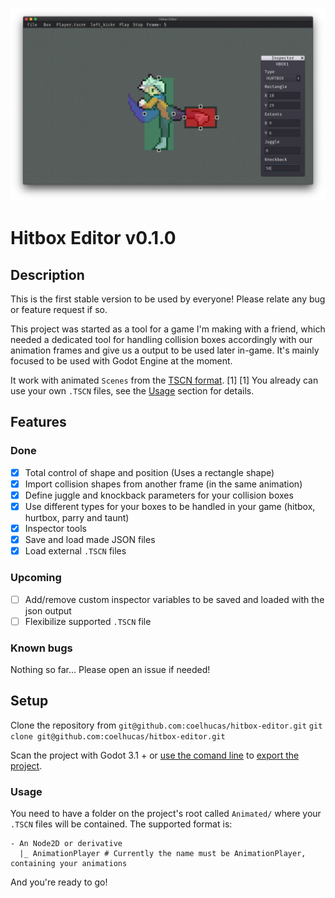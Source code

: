 ![](https://github.com/coelhucas/hitbox-editor/blob/master/Screenshots/Screen%20Shot%202019-11-25%20at%2012.53.29.png?raw=true)

# Hitbox Editor v0.1.0

## Description
This is the first stable version to be used by everyone! Please relate any bug or feature request if so.

This project was started as a tool for a game I'm making with a friend, which needed a dedicated tool for handling collision boxes accordingly with our animation frames and give us a output to be used later in-game. It's mainly focused to be used with Godot Engine at the moment.

It work with animated `Scenes` from the [TSCN format](https://docs.godotengine.org/en/3.1/development/file_formats/tscn.html). [1]
[1] You already can use your own `.TSCN` files, see the [Usage](#usage) section for details.

## Features
### Done
- [x] Total control of shape and position (Uses a rectangle shape)
- [x] Import collision shapes from another frame (in the same animation)
- [x] Define juggle and knockback parameters for your collision boxes
- [x] Use different types for your boxes to be handled in your game (hitbox, hurtbox, parry and taunt)
- [x] Inspector tools
- [x] Save and load made JSON files
- [x] Load external `.TSCN` files

### Upcoming
- [ ] Add/remove custom inspector variables to be saved and loaded with the json output
- [ ] Flexibilize supported `.TSCN` file

### Known bugs
Nothing so far... Please open an issue if needed!

## Setup

Clone the repository from `git@github.com:coelhucas/hitbox-editor.git`
`git clone git@github.com:coelhucas/hitbox-editor.git`

Scan the project with Godot 3.1 + or [use the comand line](https://docs.godotengine.org/en/3.1/getting_started/editor/command_line_tutorial.html) to [export the project](https://docs.godotengine.org/en/3.1/getting_started/workflow/export/exporting_projects.html).

### Usage
You need to have a folder on the project's root called `Animated/` where your `.TSCN` files will be contained. The supported format is:
```
- An Node2D or derivative
  |_ AnimationPlayer # Currently the name must be AnimationPlayer, containing your animations

```

And you're ready to go!
